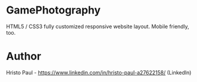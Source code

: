 # GamePhotography
HTML5 / CSS3 fully customized responsive website layout. Mobile friendly, too.

# Author 
Hristo Paul - https://www.linkedin.com/in/hristo-paul-a27622158/ (LinkedIn)
